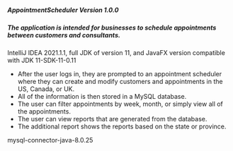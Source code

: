 ##### AppointmentScheduler Version 1.0.0

##### The application is intended for businesses to schedule appointments between customers and consultants.

IntelliJ IDEA 2021.1.1, full JDK of version 11, and JavaFX version compatible with JDK 11-SDK-11-0.11 

* After the user logs in, they are prompted to an appointment scheduler where they can create and modify customers and appointments in the US, Canada, or UK.
* All of the information is then stored in a MySQL database. 
* The user can filter appointments by week, month, or simply view all of the appointments. 
* The user can view reports that are generated from the database.
* The additional report shows the reports based on the state or province. 

mysql-connector-java-8.0.25
